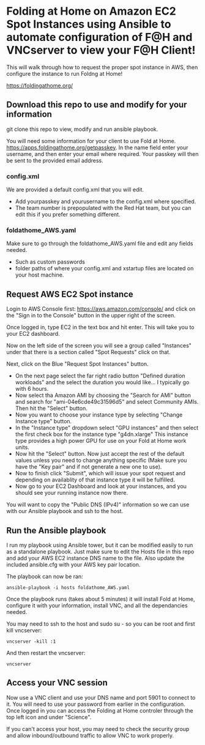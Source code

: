 # Folding at Home on Amazon EC2 Spot Instances using Ansible to automate configuration of F@H and VNCserver to view your F@H Client!
This will walk through how to request the proper spot instance in AWS, then configure the instance to run Foldng at Home!

https://foldingathome.org/

## Download this repo to use and modify for your information
git clone this repo to view, modify and run ansible playbook.

You will need some information for your client to use Fold at Home. https://apps.foldingathome.org/getpasskey.  In the name field enter your username, and then enter your email where required.  Your passkey will then be sent to the provided email address.  

### config.xml
We are provided a default config.xml that you will edit.

* Add yourpasskey and yourusername to the config.xml where specified.  
* The team number is prepopulated with the Red Hat team, but you can edit this if you prefer something different.

### foldathome_AWS.yaml
Make sure to go through the foldathome_AWS.yaml file and edit any fields needed.

* Such as custom passwords
* folder paths of where your config.xml and xstartup files are located on your host machine.

## Request AWS EC2 Spot instance
Login to AWS Console first: https://aws.amazon.com/console/ and click on the "Sign in to the Console" button in the upper right of the screen.

Once logged in, type EC2 in the text box and hit enter.  This will take you to your EC2 dashboard.

Now on the left side of the screen you will see a group called "Instances" under that there is a section called "Spot Requests" click on that.

Next, click on the Blue "Request Spot Instances" button.

* On the next page select the far right radio button "Defined duration workloads" and the select the duration you would like... I typically go with 6 hours.  
* Now select tha Amazon AMI by choosing the "Search for AMI" button and search for "ami-04e6cde49c31596d5" and select Community AMIs.  Then hit the "Select" button.  
* Now you want to choose your instance type by selecting "Change Instance type" button.  
* In the "Instance type" dropdown select "GPU instances" and then select the first check box for the instance type "g4dn.xlarge" This instance type provides a high power GPU for use on your Fold at Home work units. 
* Now hit the "Select" button. Now just accept the rest of the default values unless you need to change anything specific (Make sure you have the "Key pair" and if not generate a new one to use). 
* Now to finish click "Submit", which will issue your spot request and depending on availablity of that instance type it will be fulfilled.  
* Now go to your EC2 Dashboard and look at your instances, and you should see your running instance now there.

You will want to copy the "Public DNS (IPv4)" information so we can use with our Ansible playbook and ssh to the host.

## Run the Ansible playbook 
I run my playbook using Ansible tower, but it can be modified easily to run as a standalone playbook.  Just make sure to edit the Hosts file in this repo and add your AWS EC2 instance DNS name to the file.  Also update the included ansible.cfg with your AWS key pair location.

The playbook can now be ran:
```
ansible-playbook -i hosts foldathome_AWS.yaml
```

Once the playbook runs (takes about 5 minutes) it will install Fold at Home, configure it with your information, install VNC, and all the dependancies needed.  

You may need to ssh to the host and sudo su - so you can be root and first kill vncserver:
```
vncserver -kill :1
```
And then restart the vncserver:
```
vncserver
```

## Access your VNC session

Now use a VNC client and use your DNS name and port 5901 to connect to it.  You will need to use your password from earlier in the configuration.  Once logged in you can access the Folding at Home controler through the top left icon and under "Science". 

If you can't access your host, you may need to check the security group and allow inbound/outbound traffic to allow VNC to work properly.
